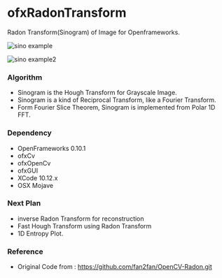 # ofxRadonTransform
Radon Transform(Sinogram) of Image for Openframeworks.

![sino example]( https://github.com/bemoregt/ofxRadonTransform/blob/master/sino.png "example")

![sino example2]( https://github.com/bemoregt/ofxRadonTransform/blob/master/sino2.png "example2")

### Algorithm
- Sinogram is the Hough Transform for Grayscale Image.
- Sinogram is a kind of Reciprocal Transform, like a Fourier Transform.
- Form Fourier Slice Theorem, Sinogram is implemented from Polar 1D FFT.

### Dependency
- OpenFrameworks 0.10.1
- ofxCv
- ofxOpenCv
- ofxGUI
- XCode 10.12.x
- OSX Mojave

### Next Plan
- inverse Radon Transform for reconstruction
- Fast Hough Transform using Radon Transform
- 1D Entropy Plot.

### Reference
- Original Code from : https://github.com/fan2fan/OpenCV-Radon.git


